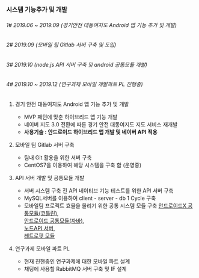 ### 시스템 기능추가 및 개발 

###### 1# 2019.06 ~ 2019.09 (경기안전 대동여지도 Android 앱 기능 추가 및 개발)

###### 2# 2019.09 (모바일 팀 Gitlab 서버 구축 및 도입)

###### 3# 2019.10 (node.js API 서버 구축 및 android 공통모듈 개발)

###### 4# 2019.10  ~ 2019.12 (연구과제 모바일 개발파트 PL 진행중)


1. 경기 안전 대동여지도 Android 앱 기능 추가 및 개발
   -  MVP 패턴에 맞춘 하이브리드 앱 기능 개발
   - 네이버 지도 3.0 전환에 따른 경기 안전 대동여지도 지도 서비스 재개발
   - **사용기술 : 안드로이드 하이브리드 앱 개발 및 네이버 API 적용**

2. 모바일 팀 Gitlab 서버 구축
   - 팀내 Git 활용을 위한 서버 구축
   - CentOS7을 이용하여 해당 시스템을 구축 함 (운영중)

3. API 서버 개발 및 공통모듈 개발
   - 서버 시스템 구축 전 API 네이티브 기능 테스트를 위한 API 서버 구축
   - MySQL서버를 이용하여 client - server - db  1 Cycle 구축
   - 모바일팀 프로젝트 효율을 올리기 위한 공통 시스템 모듈 구축
     [안드로이드X 공통모듈(코틀린)](https://github.com/YeoSangKwon/commonApi_x.git),  
     [안드로이드 공통모듈(자바)](https://github.com/YeoSangKwon/commonApi.git),  
     [노드API 서버](https://github.com/YeoSangKwon/nodeServer.git),  
     [레트로핏 모듈](https://github.com/YeoSangKwon/retrofit.git)

4. 연구과제 모바일 파트 PL
   - 현재 진핸중인 연구과제에 대한 모바일 파트 설계
   - 채팅에 사용할 RabbitMQ 서버 구축 및 IF 설계

